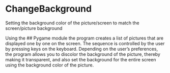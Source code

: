 # ChangeBackground
Setting the background color of the picture/screen to match the screen/picture background

Using the ## Pygame module the program creates a list of pictures that are displayed one by one on the screen. The sequence is controlled by the user by pressing keys on the keyboard.
Depending on the user’s preferences, the program allows you to discolor the background of the picture, thereby making it transparent, and also set the background for the entire screen using the background color of the picture.
